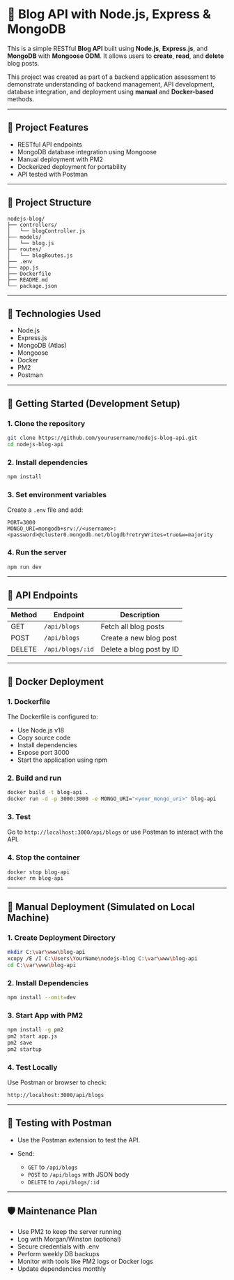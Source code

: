 # 📝 Blog API with Node.js, Express & MongoDB

This is a simple RESTful **Blog API** built using **Node.js**, **Express.js**, and **MongoDB** with **Mongoose ODM**. It allows users to **create**, **read**, and **delete** blog posts.

This project was created as part of a backend application assessment to demonstrate understanding of backend management, API development, database integration, and deployment using **manual** and **Docker-based** methods.

---

## 📌 Project Features

* RESTful API endpoints
* MongoDB database integration using Mongoose
* Manual deployment with PM2
* Dockerized deployment for portability
* API tested with Postman

---

## 📁 Project Structure

```
nodejs-blog/
├── controllers/
│   └── blogController.js
├── models/
│   └── blog.js
├── routes/
│   └── blogRoutes.js
├── .env
├── app.js
├── Dockerfile
├── README.md
└── package.json
```

---

## 🧱 Technologies Used

* Node.js
* Express.js
* MongoDB (Atlas)
* Mongoose
* Docker
* PM2
* Postman

---

## 🚀 Getting Started (Development Setup)

### 1. Clone the repository

```bash
git clone https://github.com/yourusername/nodejs-blog-api.git
cd nodejs-blog-api
```

### 2. Install dependencies

```bash
npm install
```

### 3. Set environment variables

Create a `.env` file and add:

```env
PORT=3000
MONGO_URI=mongodb+srv://<username>:<password>@cluster0.mongodb.net/blogdb?retryWrites=true&w=majority
```

### 4. Run the server

```bash
npm run dev
```

---

## 🧪 API Endpoints

| Method | Endpoint         | Description              |
| ------ | ---------------- | ------------------------ |
| GET    | `/api/blogs`     | Fetch all blog posts     |
| POST   | `/api/blogs`     | Create a new blog post   |
| DELETE | `/api/blogs/:id` | Delete a blog post by ID |

---

## 🐳 Docker Deployment

### 1. Dockerfile

The Dockerfile is configured to:

* Use Node.js v18
* Copy source code
* Install dependencies
* Expose port 3000
* Start the application using npm

### 2. Build and run

```bash
docker build -t blog-api .
docker run -d -p 3000:3000 -e MONGO_URI="<your_mongo_uri>" blog-api
```

### 3. Test

Go to `http://localhost:3000/api/blogs` or use Postman to interact with the API.

### 4. Stop the container

```bash
docker stop blog-api
docker rm blog-api
```

---

## 🔧 Manual Deployment (Simulated on Local Machine)

### 1. Create Deployment Directory

```bash
mkdir C:\var\www\blog-api
xcopy /E /I C:\Users\YourName\nodejs-blog C:\var\www\blog-api
cd C:\var\www\blog-api
```

### 2. Install Dependencies

```bash
npm install --omit=dev
```

### 3. Start App with PM2

```bash
npm install -g pm2
pm2 start app.js
pm2 save
pm2 startup
```

### 4. Test Locally

Use Postman or browser to check:

```
http://localhost:3000/api/blogs
```

---

## 🧪 Testing with Postman

* Use the Postman extension to test the API.
* Send:

  * `GET` to `/api/blogs`
  * `POST` to `/api/blogs` with JSON body
  * `DELETE` to `/api/blogs/:id`

---

## 🛡️ Maintenance Plan

* Use PM2 to keep the server running
* Log with Morgan/Winston (optional)
* Secure credentials with .env
* Perform weekly DB backups
* Monitor with tools like PM2 logs or Docker logs
* Update dependencies monthly